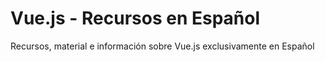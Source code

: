 # Vue.js - Recursos en Español
Recursos, material e información sobre Vue.js exclusivamente en Español
